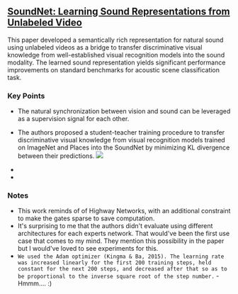 ## [SoundNet: Learning Sound Representations from Unlabeled Video](http://web.mit.edu/vondrick/soundnet.pdf)

This paper developed a semantically rich representation for natural sound using unlabeled videos as a bridge to 
transfer discriminative visual knowledge from well-established visual recognition models into the sound modality.
The learned sound representation yields significant performance improvements on standard benchmarks for acoustic 
scene classification task.

### Key Points

- The natural synchronization between vision and sound can be leveraged as a supervision signal for each other.
- The authors proposed a student-teacher training procedure to transfer discriminative visual knowledge from visual recognition models 
trained on ImageNet and Places into the SoundNet by minimizing KL divergence between their predictions.
![](https://cloud.githubusercontent.com/assets/7057863/20856609/05fe12d6-b94e-11e6-8c92-995ee84fe0d7.png)

- 
- 

### Notes

- This work reminds of of Highway Networks, with an additional constraint to make the gates sparse to save computation.
- It's surprising to me that the authors didn't evaluate using different architectures for each experts network. That would've been the first use case that comes to my mind. They mention this possibility in the paper but I would've loved to see experiments for this.
- `We used the Adam optimizer (Kingma & Ba, 2015). The learning rate was
increased linearly for the first 200 training steps, held constant for the next 200 steps, and decreased
after that so as to be proportional to the inverse square root of the step number.` - Hmmm.... :)

